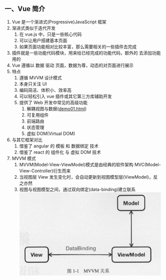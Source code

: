 ## 一、Vue 简介

1. Vue 是一个渐进式(Progressive)JavaScript 框架
2. 渐进式类似于迭代开发
   1. 在 vue.js 中，只是一些核心代码
   2. 可以让用户搭建基本页面
   3. 如果页面功能相对比较丰富，那么需要相关的一些插件去完成
3. 插件就是一些功能代码模块，用来给已经完成的功能代码，额外的
   去添加功能用的
4. Vue 遵循以 数据 驱动 页面，数据为尊，动态的对页面进行展示
5. 特点
   1. 遵循 MVVM 设计模式
   2. 本身只关注 UI
   3. 编码简洁、体积小、效率高
   4. 可以轻松引入 vue 插件或其它第三方库辅助开发
   5. 提供了 Web 开发中常见的高级功能
      1. 解耦视图与数据([demo01.html](https://github.com/DeLei33534/vue_review/blob/master/vue_base/chapter01/demo01.html))
      2. 可复用组件
      3. 前端路由
      4. 状态管理
      5. 虚拟 DOM(Virtual DOM)
6. 与其它框架对比
   1. 借鉴了 angular 的 模板 和 数据绑定 技术
   2. 借鉴了 react 的 组件化 与 虚拟 DOM 技术
7. MVVM 模式
   1. MVVM(Model-View-ViewModel)模式是由经典的软件架构 MVC(Model-View-Controller)衍生而来
   2. 当视图层 View 发生变化时，会自动更新到视图模型层(ViewModel)，反之亦然
   3. 视图与视图模型之间，通过双向绑定(data-binding)建立联系
      ![image-20200818085250596](assets/image-20200818085250596.png)
